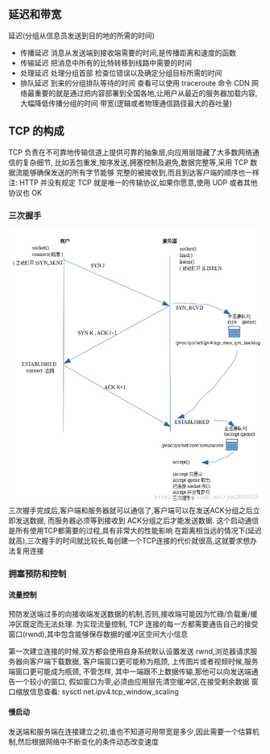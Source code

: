 ## 延迟和带宽

延迟(分组从信息员发送到目的地的所需的时间)

- 传播延迟 消息从发送端到接收端需要的时间,是传播距离和速度的函数
- 传输延迟 把消息中所有的比特转移到线路中需要的时间
- 处理延迟 处理分组首部 检查位错误以及确定分组目标所需的时间
- 排队延迟 到来的分组排队等待的时间
  查看可以使用 traceroute 命令
  CDN 网络最重要的就是通过把内容部署到全国各地,让用户从最近的服务器加载内容,大幅降低传播分组的时间
  带宽(逻辑或者物理通信路径最大的吞吐量)

## TCP 的构成

TCP 负责在不可靠地传输信道上提供可靠的抽象层,向应用层隐藏了大多数网络通信的复杂细节,
比如丢包重发,按序发送,拥塞控制及避免,数据完整等,采用 TCP 数据流能够确保发送的所有字节能够
完整的被接收到,而且到达客户端的顺序也一样
注: HTTP 并没有规定 TCP 就是唯一的传输协议,如果你愿意,使用 UDP 或者其他协议也 OK

### 三次握手

<img src="./03js/img/TCP三次握手.png" />
三次握手完成后,客户端和服务器就可以通信了,客户端可以在发送ACK分组之后立即发送数据, 而服务器必须等到接收到
ACK分组之后才能发送数据. 这个启动通信是所有使用TCP都需要的过程,具有非常大的性能影响
在距离相当远的情况下(延迟就高),三次握手的时间就比较长,每创建一个TCP连接的代价就很高,这就要求想办法复用连接

### 拥塞预防和控制

#### 流量控制

预防发送端过多的向接收端发送数据的机制,否则,接收端可能因为忙碌/负载重/缓冲区既定而无法处理. 为实现流量控制,
TCP 连接的每一方都需要通告自己的接受窗口(rwnd),其中包含能够保存数据的缓冲区空间大小信息

第一次建立连接的时候,双方都会使用自身系统默认设置发送 rwnd,浏览器请求服务器向客户端下载数据, 客户端窗口更可能称为瓶颈,
上传图片或者视频时候,服务端窗口更可能成为瓶颈, 不管怎样, 其中一端跟不上数据传输,那他可以向发送端通告一个较小的窗口,
假如窗口为零,必须由应用层先清空缓冲区,在接受剩余数据
窗口缩放信息查看: sysctl net.ipv4.tcp_window_scaling

#### 慢启动

发送端和服务端在连接建立之初,谁也不知道可用带宽是多少,因此需要一个估算机制,然后根据网络中不断变化的条件动态改变速度
